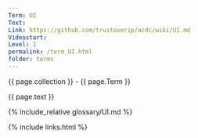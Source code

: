 ```yaml
---
Term: UI
Text: 
Link: https://github.com/trustoverip/acdc/wiki/UI.md
Videostart: 
Level: 1
permalink: /term_UI.html
folder: terms
---
```


{{ page.collection }} - {{ page.Term }}

   {{ page.text }}

{% include_relative glossary/UI.md %}

 {% include links.html %} 
